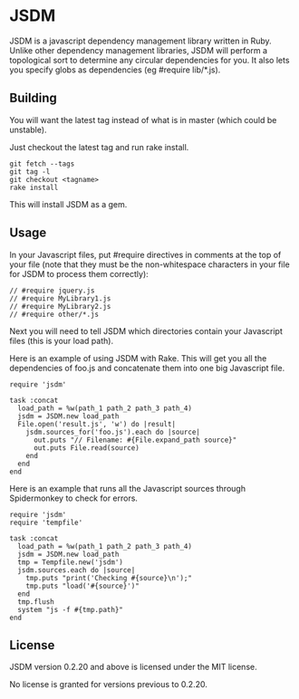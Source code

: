 JSDM
====

JSDM is a javascript dependency management library written in Ruby.  Unlike other dependency management libraries, JSDM will perform a topological sort to determine any circular dependencies for you.  It also lets you specify globs as dependencies (eg #require lib/*.js).

Building
--------
You will want the latest tag instead of what is in master (which could be unstable).

Just checkout the latest tag and run rake install.

    git fetch --tags
    git tag -l
    git checkout <tagname>
    rake install

This will install JSDM as a gem.

Usage
-----
In your Javascript files, put #require directives in comments at the top of your file (note that they must be the non-whitespace characters in your file for JSDM to process them correctly):

    // #require jquery.js
    // #require MyLibrary1.js
    // #require MyLibrary2.js
    // #require other/*.js

Next you will need to tell JSDM which directories contain your Javascript files (this is your load path).

Here is an example of using JSDM with Rake.  This will get you all the dependencies of foo.js and concatenate them into one big Javascript file.

    require 'jsdm'

    task :concat
      load_path = %w(path_1 path_2 path_3 path_4)
      jsdm = JSDM.new load_path
      File.open('result.js', 'w') do |result|
        jsdm.sources_for('foo.js').each do |source|
          out.puts "// Filename: #{File.expand_path source}"
          out.puts File.read(source)
        end
      end
    end

Here is an example that runs all the Javascript sources through Spidermonkey to check for errors.

    require 'jsdm'
    require 'tempfile'

    task :concat
      load_path = %w(path_1 path_2 path_3 path_4)
      jsdm = JSDM.new load_path
      tmp = Tempfile.new('jsdm')
      jsdm.sources.each do |source|
        tmp.puts "print('Checking #{source}\n');"
        tmp.puts "load('#{source}')"
      end
      tmp.flush
      system "js -f #{tmp.path}"
    end

License
-------
JSDM version 0.2.20 and above is licensed under the MIT license.

No license is granted for versions previous to 0.2.20.
